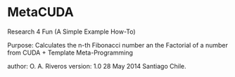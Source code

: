 MetaCUDA
========

Research 4 Fun 
(A Simple Example How-To)

Purpose: Calculates the n-th Fibonacci number an the Factorial of a number
from CUDA + Template Meta-Programming

author: O. A. Riveros
version: 1.0 28 May 2014 Santiago Chile.
